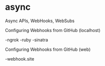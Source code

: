 # async
Async APIs, WebHooks, WebSubs

Configuring Webhooks from GitHub (localhost)

-ngrok
-ruby
-sinatra

Configuring Webhooks from GitHub (web)

-webhook.site
